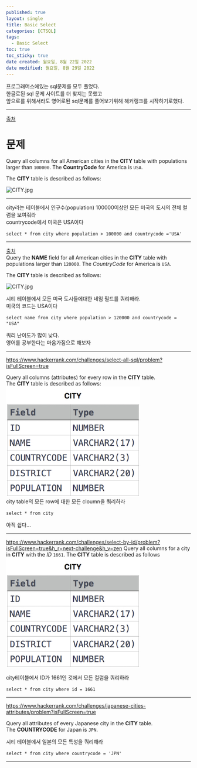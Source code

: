 ```yaml
---
published: true
layout: single
title: Basic Select
categories: [CTSQL]
tags:
  - Basic Select
toc: true
toc_sticky: true
date created: 월요일, 8월 22일 2022
date modified: 월요일, 8월 29일 2022
---
```


프로그래머스에있는 sql문제를 모두 풀었다.  
한글로된 sql 문제 사이트를 더 찾지는 못했고  
앞으로를 위해서라도 영어로된 sql문제를 풀어보기위해 해커랭크를 시작하기로했다.

---

[출처](https://www.hackerrank.com/challenges/revising-the-select-query/problem?isFullScreen=true)  

# 문제
Query all columns for all American cities in the **CITY** table with populations larger than `100000`. The **CountryCode** for America is `USA`.

The **CITY** table is described as follows:

![CITY.jpg](https://s3.amazonaws.com/hr-challenge-images/8137/1449729804-f21d187d0f-CITY.jpg)

---
city라는 테이블에서 인구수(population) 100000이상인 모든 미국의 도시의 전체 컬럼을 보여줘라  
countrycode에서 미국은 USA이다

``` mysql
select * from city where population > 100000 and countrycode ='USA'
```

---
[출처](https://www.hackerrank.com/challenges/revising-the-select-query-2/problem?isFullScreen=true&h_r=next-challenge&h_v=zen)  
Query the **NAME** field for all American cities in the **CITY** table with populations larger than `120000`. The _CountryCode_ for America is `USA`.

The **CITY** table is described as follows:  

![CITY.jpg](https://s3.amazonaws.com/hr-challenge-images/8137/1449729804-f21d187d0f-CITY.jpg)

시티 테이블에서 모든 미국 도시들에대한 네임 필드를 쿼리해라.  
미국의 코드는 USA이다

``` mysql
select name from city where population > 120000 and countrycode = "USA"
```

쿼리 난이도가 많이 낮다.  
영어를 공부한다는 마음가짐으로 해보자

---
<https://www.hackerrank.com/challenges/select-all-sql/problem?isFullScreen=true>

Query all columns (attributes) for every row in the **CITY** table.  
The **CITY** table is described as follows:  
![](https://raw.githubusercontent.com/Cloudblack/Forpicture/image//img/20220827204933.png)  
city table의 모든 row에 대한 모든 cloumn을 쿼리하라

``` mysql
select * from city
```

아직 쉽다…

---
<https://www.hackerrank.com/challenges/select-by-id/problem?isFullScreen=true&h_r=next-challenge&h_v=zen>
Query all columns for a city in **CITY** with the _ID_ `1661`.
The **CITY** table is described as follows
![](https://raw.githubusercontent.com/Cloudblack/Forpicture/image//img/20220829193916.png)

city테이블에서 ID가 1661인 것에서 모든 컬럼을 쿼리하라
``` mysql
select * from city where id = 1661
```

---
https://www.hackerrank.com/challenges/japanese-cities-attributes/problem?isFullScreen=true

Query all attributes of every Japanese city in the **CITY** table. The **COUNTRYCODE** for Japan is `JPN`.

시티 테이블에서 일본의 모든 특성을 쿼리해라
``` mysql
select * from city where countrycode = 'JPN'
```

---
